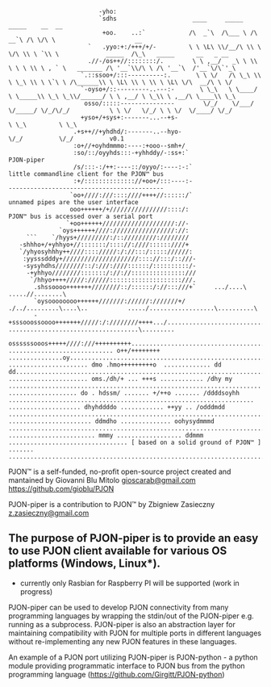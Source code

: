 ```                                                                                                                                     
                         -yho:                                                                                                       
                         `sdhs                     ____     _____   _____    __  __                                                  
                          +oo.    ..:`            /\  _`\  /\___ \ /\  __`\ /\ \/\ \                      __                         
                      `   .yyo:+:/+++/+/-         \ \ \L\ \\/__/\ \\ \ \/\ \\ \ `\\ \             _____  /\_\   _____      __   _ __ 
                      .//-/os++//::::::::/.        \ \ ,__/   _\ \ \\ \ \ \ \\ \ , ` \   _______ /\ '__`\\/\ \ /\ '__`\  /'__`\/\`'_\
                    `.::ssoo+/:::----------:.       \ \ \/   /\ \_\ \\ \ \_\ \\ \ \`\ \ /\______\\ \ \L\ \\ \ \\ \ \L\ \/\  __/\ \ \/
                    `-oyso+/::---------..---:-       \ \_\   \ \____/ \ \_____\\ \_\ \_\\/______/ \ \ ,__/ \ \_\\ \ ,__/\ \____\\ \_\
                     osso/:::::---------------        \/_/    \/___/   \/_____/ \/_/\/_/           \ \ \/   \/_/ \ \ \/  \/____/ \/_/
                    +yso+/+sys+:-------...--+s-                                                     \ \_\         \ \_\              
                  .+s++//+yhdhd/:-------..--hyo-                                                     \/_/          \/_/          v0.1
                  :o+//+oyhdmmmo:----:+ooo--smh+/                                                                                    
                  :so/::/oyyhds:::-+yhhddy/-:ss+:`                                                                         PJON-piper
                  /s/:::-:/++:----::/oyyo/:----:-:`                                       little commandline client for the PJON™ bus
                  :+/:::::::::::::://+oo+/:::----:-                                       -------------------------------------------
                 `oo+////:///::::////++++//::::::/`                                              unnamed pipes are the user interface
                 ooo++++++/+////////////////::::/:                                           PJON™ bus is accessed over a serial port
                `+oo++++++////////////////////://-                                                                                   
              `oys++++++////://///////////////://:                                                                                   
     ```    `/hyys+/////////:/:://///////:////////                                                                                   
   -shhho+/+yhhyo+//:::::::/:::://:////::::::////+                                                                                   
   `/yhyosyhhhy++////:::://///:/://:::/::::://////:                                                                                  
    :yysssdddy+/////////////////////:::://:::/::///-                                                                                 
    -sysyhdhs////////::/:///:////::::::/::::::::::/-                                                                                 
     -+yhhyo////////:::::::/://://:::::::::::::::///                                                                                 
      `/hhyo++++/////://////::::::::::::::::::::///.                                                                                 
       .shssoooo+++++++////////::/::::::/://:::///+`     .../....\                          .....//........\                         
       `oysoooooooo++++++///////://////:///////+/   ./../.........\....\..           ...../..................\..........\            
       -+sssooossoooo+++++++/////:/:////////++++.../.........................../..../  ....................................\.........
           ossssssooos+++++////:///++++++++++........................................................................................
............................. o++/++++++++ ...............oy.........................................................................
...................... dmo .hmo+++++++++o  ............. dd  dd......................................................................
...................... oms./dh/+ ... +++s ............ /dhy my ......................................................................
................... do . hdssm/ ....... +/++o ....... /ddddsoyhh ....................................................................
.................... dhyhddddo ............ ++yy .. /odddmdd ........................................................................
....................... ddmdho .............. oohysydmmmd ...........................................................................
........................ mmmy .................. ddmmm ................................. [ based on a solid ground of PJON™ ] .......
.....................................................................................................................................
```
PJON™ is a self-funded, no-profit open-source project created and mantained by Giovanni Blu Mitolo gioscarab@gmail.com
https://github.com/gioblu/PJON

PJON-piper is a contribution to PJON™ by Zbigniew Zasieczny z.zasieczny@gmail.com

The purpose of PJON-piper is to provide an easy to use PJON client available for various OS platforms (Windows, Linux*).
------------------------------------------------------------------------------------------------------------------------
* currently only Rasbian for Raspberry PI will be supported (work in progress)
 
PJON-piper can be used to develop PJON connectivity from many programming languages by wrapping the stdin/out of the PJON-piper
e.g. running as a subprocess. PJON-piper is also an abstraction layer for maintaining compatibility with PJON for multiple 
ports in different languages without re-implementing any new PJON features in these languages.

An example of a PJON port utilizing PJON-piper is PJON-python - a python module providing programmatic interface to PJON bus from
the python programming language (https://github.com/Girgitt/PJON-python)
